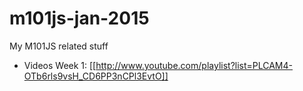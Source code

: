 # m101js-jan-2015
My M101JS related stuff


* Videos Week 1: [[http://www.youtube.com/playlist?list=PLCAM4-OTb6rls9vsH_CD6PP3nCPl3EvtO]]